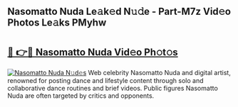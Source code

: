 ## Nasomatto Nuda Le𝚊k𝚎d N𝚞𝚍e - Part-M7z Vid𝚎o Photos Le𝚊ks PMyhw

# <h2><a href="http://fbc3y35.evod.top/?m=Nasomatto+Nuda">🔗 👉🔴 Nasomatto Nuda Vid𝚎o Ph𝚘t𝚘s</a></h2>

[![Nasomatto Nuda N𝚞d𝚎s](https://i.imgur.com/8V9OHl7.gif)](http://fbc3y35.evod.top/?m=Nasomatto+Nuda)
Web celebrity Nasomatto Nuda and digital artist, renowned for posting dance and lifestyle content through solo and collaborative dance routines and brief videos. Public figures Nasomatto Nuda are often targeted by critics and opponents. 
